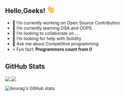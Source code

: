 ## Hello,Geeks! <img src="https://raw.githubusercontent.com/suvanbalu/suvanbalu/master/wave.gif" width="30px">

<!--
**suvanbalu/suvanbalu** is a ✨ _special_ ✨ repository because its `README.md` (this file) appears on your GitHub profile.
-->

- 🔭 I’m currently working on Open Source Contribution
- 🌱 I’m currently learning DSA and OOPS
- 👯 I’m looking to collaborate on ...
- 🤔 I’m looking for help with Solidity
- 💬 Ask me about Competitive programming 
- ⚡ Fun fact: **Programmers count from 0**

## GitHub Stats
<a href="https://github.com/suvanbalu/suvanbalu">
  <img align="center" src="https://github-readme-stats.vercel.app/api?username=suvanbalu&show_icons=true&theme=radical" />
</a>
<a href="https://github.com/suvanbalu/suvanbalu">
  <img align="center" src="https://github-readme-stats.vercel.app/api/top-langs/?username=suvanbalu&title_color=ffffff&text_color=c9cacc&icon_color=2bbc8a&bg_color=1d1f21&langs_count=3" />
</a>

![Anurag's GitHub stats](https://github-readme-stats.vercel.app/api?username=suvanbalu&show_icons=true&theme=radical)


